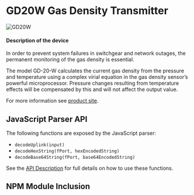 # GD20W Gas Density Transmitter

![GD20W](/GD20W.png)

#### Description of the device

In order to prevent system failures in switchgear and network outages, the permanent monitoring of the gas density is essential.

The model GD-20-W calculates the current gas density from the pressure and temperature using a complex virial equation in the gas density sensor’s powerful microprocessor. Pressure changes resulting from temperature effects will be compensated by this and will not affect the output value.

For more information see [product site](https://www.wika.com/en-en/gd_20_w.WIKA).

## JavaScript Parser API

The following functions are exposed by the JavaScript parser:

- `decodeUplink(input)`
- `decodeHexString(fPort, hexEncodedString)`
- `decodeBase64String(fPort, base64EncodedString)`

See the [API Description](/users/api-description) for full details on how to use these functions.

## NPM Module Inclusion

<!--@include: ../../packages/library/README.md#devices-table{2,3}-->
<!--@include: ../../packages/library/README.md#devices-table{6,6}-->
